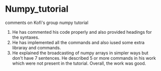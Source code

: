 # Numpy_tutorial
comments on Kofi's group numpy tutorial

1. He has commented his code properly and also provided headings for the syntaxes.
2. He has implemented all the commands and also iused some extra libraray and commands.
3. He explained the broadcasting of numpy arrays in simpler ways but don't have 7 sentences.
He described 5 or more commands in his work which were not present in the tutorial.
Overall, the work was good.
